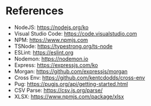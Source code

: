 # References

- NodeJS: https://nodejs.org/ko
- Visual Studio Code: https://code.visualstudio.com
- NPM: https://www.npmjs.com
- TSNode: https://typestrong.org/ts-node
- ESLint: https://eslint.org
- Nodemon: https://nodemon.io
- Express: https://expressjs.com/ko
- Morgan: https://github.com/expressjs/morgan
- Cross Env: https://github.com/kentcdodds/cross-env
- Pug: https://pugjs.org/api/getting-started.html
- CSV Parse: https://csv.js.org/parse/
- XLSX: https://www.npmjs.com/package/xlsx

